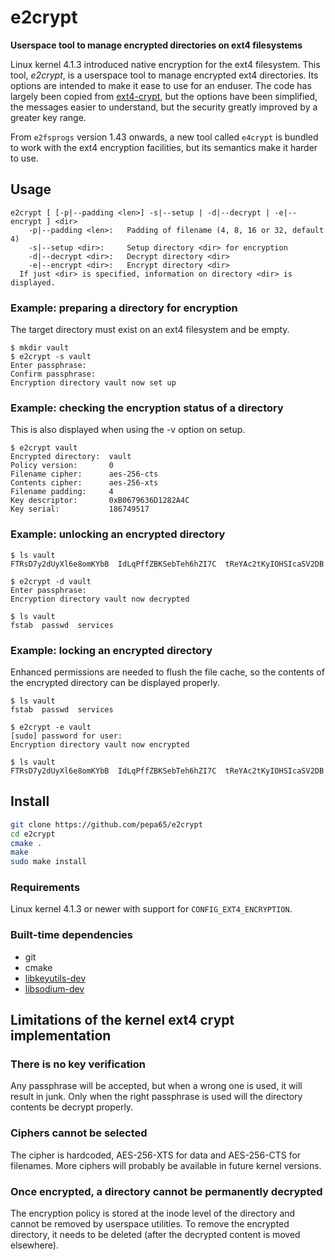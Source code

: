 # e2crypt

**Userspace tool to manage encrypted directories on ext4 filesystems**

Linux kernel 4.1.3 introduced native encryption for the ext4 filesystem.
This tool, *e2crypt*, is a userspace tool to manage encrypted ext4 directories.
Its options are intended to make it ease to use for an enduser. The code has
largely been copied from [ext4-crypt](https://github.com/gdelugre/ext4-crypt),
but the options have been simplified, the messages easier to understand, but
the security greatly improved by a greater key range.

From `e2fsprogs` version 1.43 onwards, a new tool called `e4crypt` is bundled
to work with the ext4 encryption facilities, but its semantics make it harder
to use.

## Usage
```console
e2crypt [ [-p|--padding <len>] -s|--setup | -d|--decrypt | -e|--encrypt ] <dir>
    -p|--padding <len>:   Padding of filename (4, 8, 16 or 32, default 4)
    -s|--setup <dir>:     Setup directory <dir> for encryption
    -d|--decrypt <dir>:   Decrypt directory <dir>
    -e|--encrypt <dir>:   Encrypt directory <dir>
  If just <dir> is specified, information on directory <dir> is displayed.
```

### Example: preparing a directory for encryption
The target directory must exist on an ext4 filesystem and be empty.

```console
$ mkdir vault
$ e2crypt -s vault
Enter passphrase:
Confirm passphrase:
Encryption directory vault now set up
```

### Example: checking the encryption status of a directory
This is also displayed when using the -v option on setup.

```console
$ e2crypt vault
Encrypted directory:  vault
Policy version:       0
Filename cipher:      aes-256-cts
Contents cipher:      aes-256-xts
Filename padding:     4
Key descriptor:       0xB0679636D1282A4C
Key serial:           186749517
```

### Example: unlocking an encrypted directory

```console
$ ls vault
FTRsD7y2dUyXl6e8omKYbB  IdLqPffZBKSebTeh6hZI7C  tReYAc2tKyIOHSIcaSV2DB

$ e2crypt -d vault
Enter passphrase: 
Encryption directory vault now decrypted

$ ls vault
fstab  passwd  services
```

### Example: locking an encrypted directory
Enhanced permissions are needed to flush the file cache, so the contents
of the encrypted directory can be displayed properly.

```console
$ ls vault
fstab  passwd  services

$ e2crypt -e vault
[sudo] password for user:
Encryption directory vault now encrypted

$ ls vault
FTRsD7y2dUyXl6e8omKYbB  IdLqPffZBKSebTeh6hZI7C  tReYAc2tKyIOHSIcaSV2DB
```

## Install

```sh
git clone https://github.com/pepa65/e2crypt
cd e2crypt
cmake .
make
sudo make install
```

### Requirements

Linux kernel 4.1.3 or newer with support for `CONFIG_EXT4_ENCRYPTION`.

### Built-time dependencies

- git
- cmake
- [libkeyutils-dev](http://people.redhat.com/~dhowells/keyutils/)
- [libsodium-dev](http://download.libsodium.org/doc/)

## Limitations of the kernel ext4 crypt implementation

### There is no key verification

Any passphrase will be accepted, but when a wrong one is used,
it will result in junk. Only when the right passphrase is used will the
directory contents be decrypt properly.

### Ciphers cannot be selected

The cipher is hardcoded, AES-256-XTS for data and AES-256-CTS for filenames.
More ciphers will probably be available in future kernel versions.

### Once encrypted, a directory cannot be permanently decrypted

The encryption policy is stored at the inode level of the directory and
cannot be removed by userspace utilities. To remove the encrypted directory,
it needs to be deleted (after the decrypted content is moved elsewhere).

